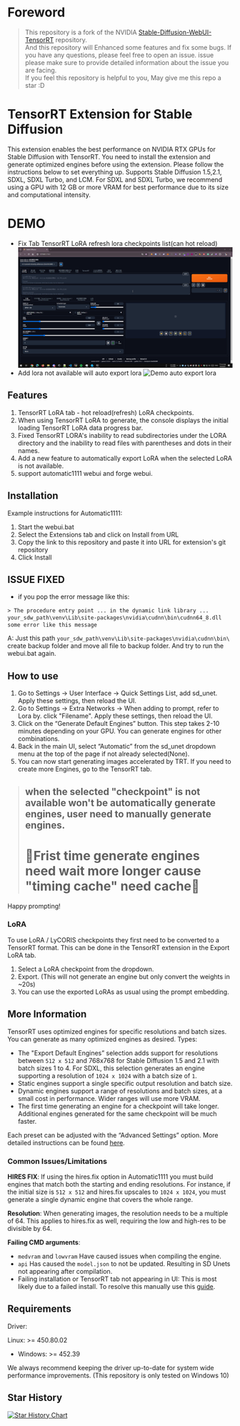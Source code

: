 # Foreword
> This repository is a fork of the NVIDIA [Stable-Diffusion-WebUI-TensorRT](https://github.com/NVIDIA/Stable-Diffusion-WebUI-TensorRT) repository.  
> And this repository will Enhanced some features and fix some bugs. If you have any questions, please feel free to open an issue. issue please make sure to provide detailed information about the issue you are facing.  
> If you feel this repository is helpful to you, May give me this repo a star :D

# TensorRT Extension for Stable Diffusion

This extension enables the best performance on NVIDIA RTX GPUs for Stable Diffusion with TensorRT.
You need to install the extension and generate optimized engines before using the extension. Please follow the instructions below to set everything up.
Supports Stable Diffusion 1.5,2.1, SDXL, SDXL Turbo, and LCM. For SDXL and SDXL Turbo, we recommend using a GPU with 12 GB or more VRAM for best performance due to its size and computational intensity. 

<!-- # 🚧Forge webui only run already export checkpoint and lora!🚧
> Export feature only on Automatic1111 works.  
> if you know sdw forge else alternatives endpoint get(hijack) about checkpoint,Lora data modules,pull requests it :D  
> any details on [#1](https://github.com/Yomisana/Stable-Diffusion-WebUI-TensorRT-Enhanced/issues/1) issue and discuss. -->
# DEMO
- Fix Tab TensorRT LoRA refresh lora checkpoints list(can hot reload)
![Demo hot refresh](./image/hot_load_lora_demo.gif)
- Add lora not available will auto export lora
![Demo auto export lora](./image/auto_export_lora.gif)

## Features
1. TensorRT LoRA tab - hot reload(refresh) LoRA checkpoints.
2. When using TensorRT LoRA to generate, the console displays the initial loading TensorRT LoRA data progress bar.
3. Fixed TensorRT LORA's inability to read subdirectories under the LORA directory and the inability to read files with parentheses and dots in their names.
4. Add a new feature to automatically export LoRA when the selected LoRA is not available.
5. support automatic1111 webui and forge webui. 
<!-- > # 🚧Forge webui only run already export checkpoint and lora!🚧
> # 🚧Forge webui only run already export checkpoint and lora!🚧
> # 🚧Forge webui only run already export checkpoint and lora!🚧 -->
## Installation
Example instructions for Automatic1111:

1. Start the webui.bat
2. Select the Extensions tab and click on Install from URL
3. Copy the link to this repository and paste it into URL for extension's git repository
4. Click Install

## ISSUE FIXED
- if you pop the error message like this:
```
> The procedure entry point ... in the dynamic link library ... your_sdw_path\venv\Lib\site-packages\nvidia\cudnn\bin\cudnn64_8.dll some error like this message
```
A: Just this path ``your_sdw_path\venv\Lib\site-packages\nvidia\cudnn\bin\`` create backup folder and move all file to backup folder. And try to run the webui.bat again.

## How to use

1. Go to Settings → User Interface → Quick Settings List, add sd_unet. Apply these settings, then reload the UI.
2. Go to Settings → Extra Networks → When adding to prompt, refer to Lora by. click "Filename". Apply these settings, then reload the UI.
3. Click on the “Generate Default Engines” button. This step takes 2-10 minutes depending on your GPU. You can generate engines for other combinations.
4. Back in the main UI, select “Automatic” from the sd_unet dropdown menu at the top of the page if not already selected(None).
5. You can now start generating images accelerated by TRT. If you need to create more Engines, go to the TensorRT tab.

> ## when the selected "checkpoint" is not available won't be automatically generate engines, user need to manually generate engines.
> # 🚧Frist time generate engines need wait more longer cause "timing cache" need cache🚧

Happy prompting!

### LoRA

To use LoRA / LyCORIS checkpoints they first need to be converted to a TensorRT format. This can be done in the TensorRT extension in the Export LoRA tab.
1. Select a LoRA checkpoint from the dropdown.
2. Export. (This will not generate an engine but only convert the weights in ~20s)
3. You can use the exported LoRAs as usual using the prompt embedding.


## More Information

TensorRT uses optimized engines for specific resolutions and batch sizes. You can generate as many optimized engines as desired. Types:
- The "Export Default Engines” selection adds support for resolutions between `512 x 512` and 768x768 for Stable Diffusion 1.5 and 2.1 with batch sizes 1 to 4. For SDXL, this selection generates an engine supporting a resolution of `1024 x 1024` with a batch size of `1`.
- Static engines support a single specific output resolution and batch size.
- Dynamic engines support a range of resolutions and batch sizes, at a small cost in performance. Wider ranges will use more VRAM.
- The first time generating an engine for a checkpoint will take longer. Additional engines generated for the same checkpoint will be much faster. 

Each preset can be adjusted with the “Advanced Settings” option. More detailed instructions can be found [here](https://nvidia.custhelp.com/app/answers/detail/a_id/5487/~/tensorrt-extension-for-stable-diffusion-web-ui).

### Common Issues/Limitations

**HIRES FIX**: If using the hires.fix option in Automatic1111 you must build engines that match both the starting and ending resolutions. For instance, if the initial size is `512 x 512` and hires.fix upscales to `1024 x 1024`, you must generate a single dynamic engine that covers the whole range. 

**Resolution**: When generating images, the resolution needs to be a multiple of 64. This applies to hires.fix as well, requiring the low and high-res to be divisible by 64.

**Failing CMD arguments**:

- `medvram` and `lowvram` Have caused issues when compiling the engine.
- `api` Has caused the `model.json` to not be updated. Resulting in SD Unets not appearing after compilation.
- Failing installation or TensorRT tab not appearing in UI: This is most likely due to a failed install. To resolve this manually use this [guide](https://github.com/NVIDIA/Stable-Diffusion-WebUI-TensorRT/issues/27#issuecomment-1767570566).

## Requirements
Driver:

 Linux: >= 450.80.02
- Windows: >= 452.39

We always recommend keeping the driver up-to-date for system wide performance improvements.
(This repository is only tested on Windows 10)

## Star History

[![Star History Chart](https://api.star-history.com/svg?repos=Yomisana/Stable-Diffusion-WebUI-TensorRT-Enhanced&type=Date)](https://star-history.com/#Yomisana/Stable-Diffusion-WebUI-TensorRT-Enhanced&Date)
